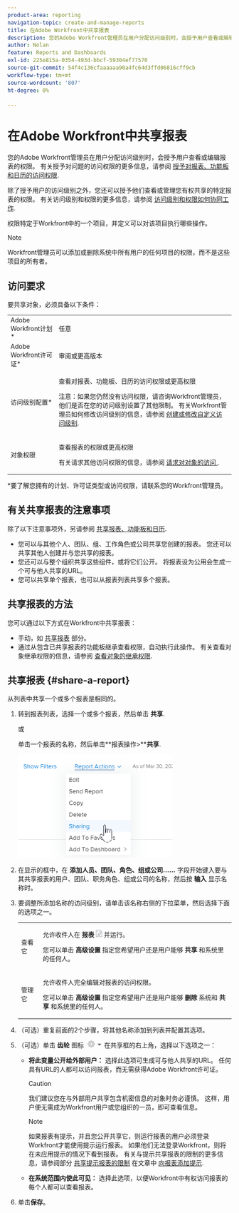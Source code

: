 ```yaml
---
product-area: reporting
navigation-topic: create-and-manage-reports
title: 在Adobe Workfront中共享报表
description: 您的Adobe Workfront管理员在用户分配访问级别时，会授予用户查看或编辑报表的权限。 有关授予对问题的访问权限的更多信息，请参阅授予对报表、功能板和日历的访问权限。
author: Nolan
feature: Reports and Dashboards
exl-id: 225e815a-0354-493d-bbcf-59304ef77570
source-git-commit: 54f4c136cfaaaaaa90a4fc64d3ffd06816cff9cb
workflow-type: tm+mt
source-wordcount: '807'
ht-degree: 0%

---
```


# 在Adobe Workfront中共享报表

您的Adobe Workfront管理员在用户分配访问级别时，会授予用户查看或编辑报表的权限。 有关授予对问题的访问权限的更多信息，请参阅 [授予对报表、功能板和日历的访问权限](../../../administration-and-setup/add-users/configure-and-grant-access/grant-access-reports-dashboards-calendars.md).

除了授予用户的访问级别之外，您还可以授予他们查看或管理您有权共享的特定报表的权限。 有关访问级别和权限的更多信息，请参阅 [访问级别和权限如何协同工作](../../../administration-and-setup/add-users/access-levels-and-object-permissions/how-access-levels-permissions-work-together.md).

权限特定于Workfront中的一个项目，并定义可以对该项目执行哪些操作。

>[!NOTE]
>
>Workfront管理员可以添加或删除系统中所有用户的任何项目的权限，而不是这些项目的所有者。

## 访问要求

要共享对象，必须具备以下条件：

<table style="table-layout:auto"> 
 <col> 
 <col> 
 <tbody> 
  <tr> 
   <td role="rowheader">Adobe Workfront计划*</td> 
   <td> <p>任意 </p> </td> 
  </tr> 
  <tr> 
   <td role="rowheader">Adobe Workfront许可证*</td> 
   <td> <p>审阅或更高版本</p> </td> 
  </tr> 
  <tr> 
   <td role="rowheader">访问级别配置*</td> 
   <td> <p>查看对报表、功能板、日历的访问权限或更高权限</p> <p>注意：如果您仍然没有访问权限，请咨询Workfront管理员，他们是否在您的访问级别设置了其他限制。 有关Workfront管理员如何修改访问级别的信息，请参阅 <a href="../../../administration-and-setup/add-users/configure-and-grant-access/create-modify-access-levels.md" class="MCXref xref">创建或修改自定义访问级别</a>.</p> </td> 
  </tr> 
  <tr> 
   <td role="rowheader">对象权限</td> 
   <td> <p>查看报表的权限或更高权限</p> <p>有关请求其他访问权限的信息，请参阅 <a href="../../../workfront-basics/grant-and-request-access-to-objects/request-access.md" class="MCXref xref">请求对对象的访问 </a>.</p> </td> 
  </tr> 
 </tbody> 
</table>

&#42;要了解您拥有的计划、许可证类型或访问权限，请联系您的Workfront管理员。

## 有关共享报表的注意事项

除了以下注意事项外，另请参阅 [共享报表、功能板和日历](../../../workfront-basics/grant-and-request-access-to-objects/permissions-reports-dashboards-calendars.md).

* 您可以与其他个人、团队、组、工作角色或公司共享您创建的报表。 您还可以共享其他人创建并与您共享的报表。
* 您还可以与整个组织共享这些组件，或将它们公开。 将报表设为公用会生成一个可与他人共享的URL。
* 您可以共享单个报表，也可以从报表列表共享多个报表。

## 共享报表的方法

您可以通过以下方式在Workfront中共享报表：

* 手动，如 [共享报表](#share-a-report) 部分。
* 通过从包含已共享报表的功能板继承查看权限，自动执行此操作。 有关查看对象继承权限的信息，请参阅 [查看对象的继承权限](../../../workfront-basics/grant-and-request-access-to-objects/view-inherited-permissions-on-objects.md).

## 共享报表 {#share-a-report}

从列表中共享一个或多个报表是相同的。

1. 转到报表列表，选择一个或多个报表，然后单击 **共享**.

   或

   单击一个报表的名称，然后单击**报表操作>****共享**.

   ![](assets/qs-report-actions-sharing.png)

1. 在显示的框中，在 **添加人员、团队、角色、组或公司……** 字段开始键入要与其共享报表的用户、团队、职务角色、组或公司的名称，然后按 **输入** 显示名称时。

1. 要调整所添加名称的访问级别，请单击该名称右侧的下拉菜单，然后选择下面的选项之一。

   <table style="table-layout:auto"> 
    <col> 
    <col> 
    <tbody> 
     <tr> 
      <td role="rowheader">查看它</td> 
      <td> <p>允许收件人在 <strong>报表</strong> <img src="assets/reports-in-main-menu.png"> 并运行。</p> <p>您可以单击 <strong>高级设置</strong> 指定您希望用户还是用户能够 <strong>共享</strong> 和系统里的任何人。</p> </td> 
     </tr> 
     <tr> 
      <td role="rowheader">管理它</td> 
      <td> <p>允许收件人完全编辑对报表的访问权限。</p> <p>您可以单击 <strong>高级设置</strong> 指定您希望用户还是用户能够 <strong>删除</strong> 系统和 <strong>共享</strong> 和系统里的任何人。</p> </td> 
     </tr> 
    </tbody> 
   </table>

1. （可选）重复前面的2个步骤，将其他名称添加到列表并配置其选项。
1. （可选）单击 **齿轮** 图标 ![](assets/gear-icon-settings-with-dn-arrow.jpg) 在共享框的右上角，选择以下选项之一：

   * **将此变量公开给外部用户：** 选择此选项可生成可与他人共享的URL。 任何具有URL的人都可以访问报表，而无需获得Adobe Workfront许可证。

      >[!CAUTION]
      >
      >我们建议您在与外部用户共享包含机密信息的对象时务必谨慎。 这样，用户便无需成为Workfront用户或您组织的一员，即可查看信息。

      >[!NOTE]
      >
      >如果报表有提示，并且您公开共享它，则运行报表的用户必须登录Workfront才能使用提示运行报表。 如果他们无法登录Workfront，则将在未应用提示的情况下看到报表。 有关与提示共享报表的限制的更多信息，请参阅部分 [共享提示报表的限制](../../../reports-and-dashboards/reports/creating-and-managing-reports/add-prompt-report.md#limitations-of-running-public-prompted-reports) 在文章中 [向报表添加提示](../../../reports-and-dashboards/reports/creating-and-managing-reports/add-prompt-report.md).

   * **在系统范围内使此可见：** 选择此选项，以便Workfront中有权访问报表的每个人都可以查看报表。

1. 单击&#x200B;**保存**。
